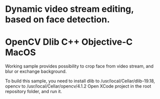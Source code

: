 # Dynamic video stream editing, based on face detection.
# OpenCV Dlib C++ Objective-C MacOS

Working sample provides possibility to crop face from video stream, and blur or exchange background.

To build this sample, you need to install dlib to /usr/local/Cellar/dlib-19.18, opencv to /usr/local/Cellar/opencv/4.1.2
Open XCode project in the root repository folder, and run it.
